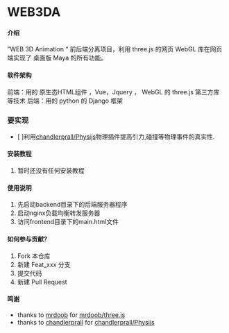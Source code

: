 # WEB3DA

#### 介绍
”WEB 3D Animation “ 前后端分离项目，利用 three.js 的网页 WebGL 库在网页端实现了 桌面版 Maya 的所有功能。


#### 软件架构
前端：用的 原生态HTML组件 ，Vue，Jquery ， WebGL 的 three.js 第三方库 等技术
后端：用的 python 的 Django 框架

### 要实现
- [ ]利用[chandlerprall/Physijs](https://github.com/chandlerprall/Physijs)物理插件提高引力,碰撞等物理事件的真实性.
#### 安装教程

1.  暂时还没有任何安装教程


#### 使用说明

1.  先启动backend目录下的后端服务器程序
2.  启动nginx负载均衡转发服务器
3.  访问frontend目录下的main.html文件

#### 如何参与贡献?

1.  Fork 本仓库
2.  新建 Feat_xxx 分支
3.  提交代码
4.  新建 Pull Request


#### 鸣谢
* thanks to [mrdoob](https://github.com/mrdoob) for [mrdoob/three.js](https://github.com/mrdoob/three.js)
* thanks to [chandlerprall](https://github.com/chandlerprall) for [chandlerprall/Physijs](https://github.com/chandlerprall/Physijs)

